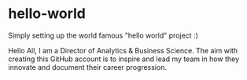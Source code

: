 # hello-world
Simply setting up the world famous "hello world" project :)

Hello All,
I am a Director of Analytics & Business Science.  The aim with creating this GitHub account is to inspire and lead my team in how they innovate and document their career progression.  
